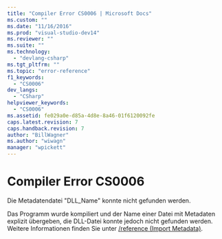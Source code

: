 ```yaml
---
title: "Compiler Error CS0006 | Microsoft Docs"
ms.custom: ""
ms.date: "11/16/2016"
ms.prod: "visual-studio-dev14"
ms.reviewer: ""
ms.suite: ""
ms.technology: 
  - "devlang-csharp"
ms.tgt_pltfrm: ""
ms.topic: "error-reference"
f1_keywords: 
  - "CS0006"
dev_langs: 
  - "CSharp"
helpviewer_keywords: 
  - "CS0006"
ms.assetid: fe029a0e-d85a-4d8e-8a46-01f6120092fe
caps.latest.revision: 7
caps.handback.revision: 7
author: "BillWagner"
ms.author: "wiwagn"
manager: "wpickett"
---
```

# Compiler Error CS0006
Die Metadatendatei "DLL\_Name" konnte nicht gefunden werden.  
  
 Das Programm wurde kompiliert und der Name einer Datei mit Metadaten explizit übergeben, die DLL\-Datei konnte jedoch nicht gefunden werden.  Weitere Informationen finden Sie unter [\/reference \(Import Metadata\)](../../../csharp/language-reference/compiler-options/reference-compiler-option.md).